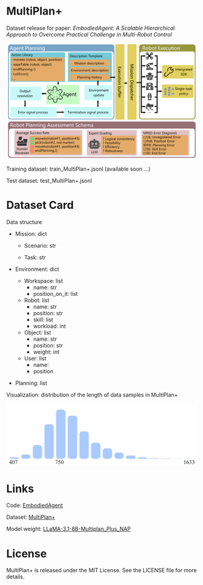 # MultiPlan+
Dataset release for paper: *EmbodiedAgent: A Scalable Hierarchical Approach to Overcome Practical Challenge in Multi-Robot Control*

![figure1](./figure1.png)

Training dataset: train_MultiPlan+.jsonl (available soon ...)

Test dataset: test_MultiPlan+.jsonl



# Dataset Card

Data structure

- Mission: dict
  - Scenario: str

  - Task: str

- Environment: dict
  - Workspace: list
    - name: str
    - position_on_it: list
  - Robot: list
    - name: str
    - position: str
    - skill: list
    - workload: int
  - Object: list
    - name: str
    - position: str
    - weight: int
  - User: list
    - name: 
    - position
- Planning: list



Visualization: distribution of the length of data samples in MultiPlan+

![figure2](./figure2.jpg)



# Links

Code: [EmbodiedAgent](https://github.com/HaronW/EmbodiedAgent)

Dataset: [MultiPlan+](https://github.com/HaronW/MultiPlan_plus)

Model weight: [LLaMA-3.1-8B-Multiplan_Plus_NAP](https://huggingface.co/HaronW/LLaMA-3.1-8B-Multiplan_Plus_NAP)



# License

MultiPlan+ is released under the MIT License. See the LICENSE file for more details.
